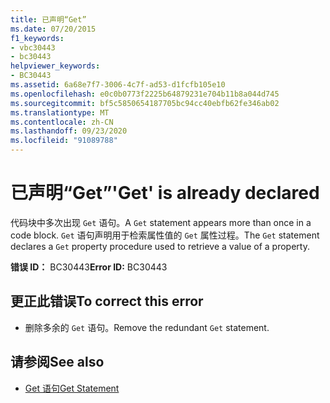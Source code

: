 ```yaml
---
title: 已声明“Get”
ms.date: 07/20/2015
f1_keywords:
- vbc30443
- bc30443
helpviewer_keywords:
- BC30443
ms.assetid: 6a68e7f7-3006-4c7f-ad53-d1fcfb105e10
ms.openlocfilehash: e0c0b0773f2225b64879231e704b11b8a044d745
ms.sourcegitcommit: bf5c5850654187705bc94cc40ebfb62fe346ab02
ms.translationtype: MT
ms.contentlocale: zh-CN
ms.lasthandoff: 09/23/2020
ms.locfileid: "91089788"
---
```

# <a name="get-is-already-declared"></a><span data-ttu-id="dbd51-102">已声明“Get”</span><span class="sxs-lookup"><span data-stu-id="dbd51-102">'Get' is already declared</span></span>

<span data-ttu-id="dbd51-103">代码块中多次出现 `Get` 语句。</span><span class="sxs-lookup"><span data-stu-id="dbd51-103">A `Get` statement appears more than once in a code block.</span></span> <span data-ttu-id="dbd51-104">`Get` 语句声明用于检索属性值的 `Get` 属性过程。</span><span class="sxs-lookup"><span data-stu-id="dbd51-104">The `Get` statement declares a `Get` property procedure used to retrieve a value of a property.</span></span>  
  
 <span data-ttu-id="dbd51-105">**错误 ID：** BC30443</span><span class="sxs-lookup"><span data-stu-id="dbd51-105">**Error ID:** BC30443</span></span>  
  
## <a name="to-correct-this-error"></a><span data-ttu-id="dbd51-106">更正此错误</span><span class="sxs-lookup"><span data-stu-id="dbd51-106">To correct this error</span></span>  
  
- <span data-ttu-id="dbd51-107">删除多余的 `Get` 语句。</span><span class="sxs-lookup"><span data-stu-id="dbd51-107">Remove the redundant `Get` statement.</span></span>  
  
## <a name="see-also"></a><span data-ttu-id="dbd51-108">请参阅</span><span class="sxs-lookup"><span data-stu-id="dbd51-108">See also</span></span>

- [<span data-ttu-id="dbd51-109">Get 语句</span><span class="sxs-lookup"><span data-stu-id="dbd51-109">Get Statement</span></span>](../language-reference/statements/get-statement.md)
